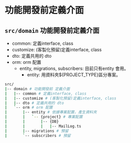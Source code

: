 功能開發前定義介面
===

## `src/domain` 功能開發前定義介面
- common: 定義interface, class
- customize: (客製化預留)定義interface, class
- dto: 定義共用的 dto
- orm: orm 配置
  - entity, migrations, subscribers: 目前只有entity 會用。
    - entity: 用資料夾${PROJECT_TYPE}區分專案。

```sh
src/
|-- domain # 功能開發前 定義介面
|   |-- common # 定義interface, class
|   |-- customize # (客製化預留)定義interface, class
|   |-- dto # 定義共用的 dto
|   `-- orm # orm 配置
|       |-- entity # 依據專案配置，產生資料夾
|       |   `-- {project} # 專案配置
|       |       |-- {DB}
|       |       |   |-- MailLog.ts
|       |-- migrations # 預留
|       `-- subscribers # 預留
```
